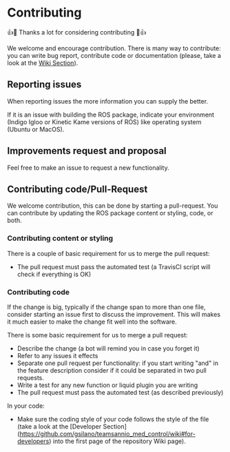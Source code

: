 Contributing
============

👍🎉 Thanks a lot for considering contributing 🎉👍

We welcome and encourage contribution. There is many way to contribute: you can
write bug report, contribute code or documentation (please, take a look at the
[Wiki Section](https://github.com/gsilano/teamsannio_med_control/wiki)).

## Reporting issues

When reporting issues the more information you can supply the better.

If it is an issue with building the ROS package, indicate your environment (Indigo 
Igloo or Kinetic Kame versions of ROS) like operating system (Ubuntu or MacOS).

## Improvements request and proposal

Feel free to make an issue to request a new functionality.

## Contributing code/Pull-Request

We welcome contribution, this can be done by starting a pull-request.
You can contribute by updating the ROS package content or styling, code, or both.

### Contributing content or styling

There is a couple of basic requirement for us to merge the pull request:
 - The pull request must pass the automated test (a TravisCI script will check if everything is OK)

### Contributing code

If the change is big, typically if the change span to more than one file, consider starting an issue first to discuss the improvement.
This will makes it much easier to make the change fit well into the software.

There is some basic requirement for us to merge a pull request:
 - Describe the change (a bot will remind you in case you forget it)
 - Refer to any issues it effects
 - Separate one pull request per functionality: if you start writing "and" in the feature description consider if it could be separated in two pull requests.
 - Write a test for any new function or liquid plugin you are writing
 - The pull request must pass the automated test (as described previously)

In your code:
 - Make sure the coding style of your code follows the style of the file (take a look at the [Developer Section]
 (https://github.com/gsilano/teamsannio_med_control/wiki#for-developers) into the first page of the repository Wiki page).
